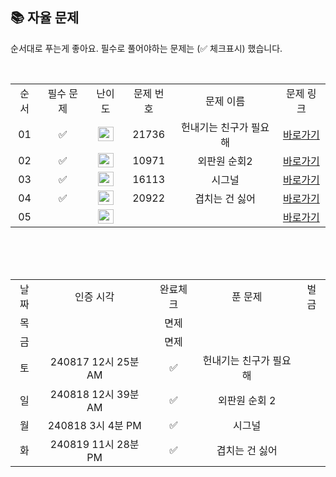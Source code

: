 
## 📚 자율 문제

순서대로 푸는게 좋아요.
필수로 풀어야하는 문제는 (✅ 체크표시) 했습니다.

<br/>
<table>
  <tr>
    <td align="center">순서</td>
    <td align="center">필수 문제</td>
    <td align="center">난이도</td>
    <td align="center">문제 번호</td>
    <td align="center">문제 이름</td>
    <td align="center">문제 링크</td>
  </tr>
    <tr>
    <td align="center">01</td>
    <td align="center">✅</td>
    <td align="center"><img height="23px" width="25px" src="https://d2gd6pc034wcta.cloudfront.net/tier/9.svg"></td>
    <td align="center">21736</td>
    <td align="center">헌내기는 친구가 필요해</td>
    <td align="center"><a href="https://www.acmicpc.net/problem/21736">바로가기</a></td>
  </tr>
  <tr>
    <td align="center">02</td>
    <td align="center">✅</td>
    <td align="center"><img height="23px" width="25px" src="https://d2gd6pc034wcta.cloudfront.net/tier/9.svg"></td>
    <td align="center">10971</td>
    <td align="center">외판원 순회2</td>
    <td align="center"><a href="https://www.acmicpc.net/problem/10971">바로가기</a></td>
  </tr>
  <tr>
    <td align="center">03</td>
    <td align="center">✅</td>
    <td align="center"><img height="23px" width="25px" src="https://d2gd6pc034wcta.cloudfront.net/tier/9.svg"></td>
    <td align="center">16113</td>
    <td align="center">시그널</td>
    <td align="center"><a href="https://www.acmicpc.net/problem/16113">바로가기</a></td>
  </tr>
  <tr>
    <td align="center">04</td>
    <td align="center">✅</td>
    <td align="center"><img height="23px" width="25px" src="https://d2gd6pc034wcta.cloudfront.net/tier/10.svg"></td>
    <td align="center">20922</td>
    <td align="center">겹치는 건 싫어</td>
    <td align="center"><a href="https://www.acmicpc.net/problem/20922">바로가기</a></td>
  </tr>
   <tr>
    <td align="center">05</td>
    <td align="center"></td>
    <td align="center"><img height="23px" width="25px" src="https://d2gd6pc034wcta.cloudfront.net/tier/15.svg"></td>
    <td align="center"></td>
    <td align="center"></td>
    <td align="center"><a href="https://www.acmicpc.net/problem">바로가기</a></td>
  </tr>
</table>
<br/><br/>

<br>

<table>
  <tr>
    <td align="center">날짜</td>
    <td align="center">인증 시각</td>
    <td align="center">완료체크</td>
    <td align="center">푼 문제</td>
    <td align="center">벌금</td>
  </tr>
   <tr>
    <td align="center">목</td>
    <td align="center"></td>
    <td align="center">면제</td>
    <td align="center"></td>
    <td align="center"></td>
  </tr>
    <tr>
    <td align="center">금</td>
    <td align="center"></td>
    <td align="center">면제</td>
    <td align="center"></td>
    <td align="center"></td>
  </tr>
   <tr>
    <td align="center">토</td>
    <td align="center">240817 12시 25분 AM</td>
    <td align="center">✅</td>
    <td align="center">헌내기는 친구가 필요해</td>
    <td align="center"></td>
  </tr>
  <tr>
    <td align="center">일</td>
    <td align="center">240818 12시 39분 AM</td>
    <td align="center">✅</td>
    <td align="center">외판원 순회 2</td>
    <td align="center"></td>
  </tr>
  <tr>
    <td align="center">월</td>
    <td align="center">240818 3시 4분 PM</td>
    <td align="center">✅</td>
    <td align="center">시그널</td>
    <td align="center"></td>
  </tr>
  <tr>
    <td align="center">화</td>
    <td align="center">240819 11시 28분 PM</td>
    <td align="center">✅</td>
    <td align="center">겹치는 건 싫어</td>
    <td align="center"></td>
  </tr>

</table>
